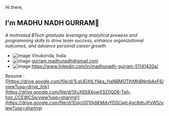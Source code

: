 Hi there,
## I'm MADHU NADH GURRAM👋  
 
_A motivated BTech graduate leveraging analytical prowess and programming skills to drive team success, enhance organizational outcomes, and advance personal career growth._
<!--
**MadhuNadhGurram/MadhuNadhGurram** is a ✨ _special_ ✨ repository because its `README.md` (this file) appears on your GitHub profile.

Here are some ideas to get you started:

- 🔭 I’m currently working on ...
- 🌱 I’m currently learning ...
- 👯 I’m looking to collaborate on ...
- 🤔 I’m looking for help with ...
- 💬 Ask me about ...

- 😄 Pronouns: ...
- ⚡ Fun fact: ...
-->
- ![image](https://github.com/MadhuNadhGurram/MadhuNadhGurram/assets/84019306/92a561f5-313f-4b10-8c3a-1ac2ead63ca4)  Vinukonda, India
- ![image](https://github.com/MadhuNadhGurram/MadhuNadhGurram/assets/84019306/ad39fe23-2d5c-4c0a-922a-2b7826cbe9ed)  gurram.madhunadh@gmail.com
- ![image](https://github.com/MadhuNadhGurram/MadhuNadhGurram/assets/84019306/352c9a0d-2c45-4fcb-b4fc-04bd446e8ed6)  https://www.linkedin.com/in/madhunadh-gurram-51141420a/

Resume : [[https://drive.google.com/file/d/1LgUEjXtLYkka_HaNBMOTlhMh8NmbAxF6/view?usp=drive_link](https://drive.google.com/file/d/1XuX6S8XowX3Z0Q08-Tqh-hzo_CCEWCSp/view?usp=sharing)](https://drive.google.com/file/d/1DqcG010jdiEMdvYDSCwlc4gc8dnJPxWS/view?usp=sharing)





